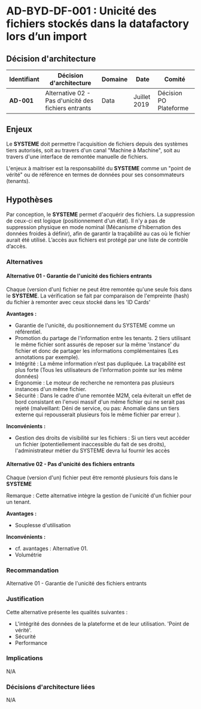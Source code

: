 # AD-BYD-DF-001 : Unicité des fichiers stockés dans la datafactory lors d’un import

## Décision d'architecture

|Identifiant|Décision d'architecture|Domaine|Date|Comité|
|---|---|---|---|---|
|**AD-001**|Alternative 02 - Pas d'unicité des fichiers entrants |Data |Juillet 2019| Décision PO Plateforme|

## Enjeux

Le **SYSTEME** doit permettre l'acquisition de fichiers depuis des systèmes tiers autorisés, soit au travers d'un canal "Machine à Machine", soit au travers d'une interface de remontée manuelle de fichiers.

L'enjeux à maitriser est la responsabilité du **SYSTEME** comme un "point de vérité" ou de référence en termes de données pour ses consommateurs (tenants).

## Hypothèses

Par conception, le **SYSTEME** permet d'acquérir des fichiers. La suppression de ceux-ci est logique (positionnement d'un état).
Il n'y a pas de suppression physique en mode nominal (Mécanisme d'hibernation des données froides à définir), afin de garantir la traçabilité au cas où le fichier aurait été utilisé.
L’accès aux fichiers est protégé par une liste de contrôle d’accès.

### Alternatives

#### Alternative 01 - Garantie de l'unicité des fichiers entrants

Chaque (version d'un) fichier ne peut être remontée qu'une seule fois dans le **SYSTEME**. La vérification se fait par comparaison de l'empreinte (hash) du fichier à remonter avec ceux stocké dans les 'ID Cards'

**Avantages :**

- Garantie de l'unicité, du positionnement du SYSTEME comme un référentiel.
- Promotion du partage de l'information entre les tenants. 2 tiers utilisant le même fichier sont assurés de reposer sur la même 'instance' du fichier et donc de partager les informations complémentaires (Les annotations par exemple).
- Intégrité : La même information n’est pas dupliquée. La traçabilité est plus forte (Tous les utilisateurs de l’information pointe sur les même données)
- Ergonomie : Le moteur de recherche ne remontera pas plusieurs instances d'un même fichier.
- Sécurité : Dans le cadre d'une remontée M2M, cela éviterait un effet de bord  consistant en l'envoi massif d'un même fichier qui ne serait pas rejeté (malveillant: Déni de service, ou pas: Anomalie dans un tiers externe qui repousserait plusieurs fois le même fichier par erreur ).

**Inconvénients :**

- Gestion des droits de visibilité sur les fichiers : Si un tiers veut accéder un fichier (potentiellement inaccessible du fait de ses droits), l'administrateur métier du SYSTEME devra lui fournir les accès

#### Alternative 02 - Pas d'unicité des fichiers entrants

Chaque (version d'un) fichier peut être remonté plusieurs fois dans le **SYSTEME**

Remarque : Cette alternative intègre la gestion de l'unicité d'un fichier pour un tenant.

**Avantages :**

- Souplesse d'utilisation

**Inconvénients :**

- cf. avantages : Alternative 01.
- Volumétrie

### Recommandation

Alternative 01 - Garantie de l'unicité des fichiers entrants

### Justification

Cette alternative présente les qualités suivantes :

- L'intégrité des données de la plateforme et de leur utilisation. 'Point de vérité'.
- Sécurité
- Performance

### Implications

N/A

### Décisions d'architecture liées

N/A

